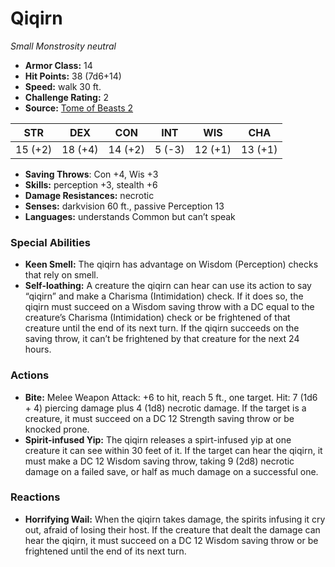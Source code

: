 # Qiqirn

*Small* *Monstrosity* *neutral*

- **Armor Class:** 14
- **Hit Points:** 38 (7d6+14)
- **Speed:** walk 30 ft.
- **Challenge Rating:** 2
- **Source:** [Tome of Beasts 2](https://koboldpress.com/kpstore/product/tome-of-beasts-2-for-5th-edition/)

| STR | DEX | CON | INT | WIS | CHA |
| --- | --- | --- | --- | --- | --- |
| 15 (+2) | 18 (+4) | 14 (+2) | 5 (-3) | 12 (+1) | 13 (+1) |

- **Saving Throws**: Con +4, Wis +3
- **Skills:** perception +3, stealth +6
- **Damage Resistances:** necrotic
- **Senses:** darkvision 60 ft., passive Perception 13
- **Languages:** understands Common but can’t speak
### Special Abilities
- **Keen Smell:** The qiqirn has advantage on Wisdom (Perception) checks that rely on smell.
- **Self-loathing:** A creature the qiqirn can hear can use its action to say “qiqirn” and make a Charisma (Intimidation) check. If it does so, the qiqirn must succeed on a Wisdom saving throw with a DC equal to the creature’s Charisma (Intimidation) check or be frightened of that creature until the end of its next turn. If the qiqirn succeeds on the saving throw, it can’t be frightened by that creature for the next 24 hours.
### Actions
- **Bite:** Melee Weapon Attack: +6 to hit, reach 5 ft., one target. Hit: 7 (1d6 + 4) piercing damage plus 4 (1d8) necrotic damage. If the target is a creature, it must succeed on a DC 12 Strength saving throw or be knocked prone.
- **Spirit-infused Yip:** The qiqirn releases a spirt-infused yip at one creature it can see within 30 feet of it. If the target can hear the qiqirn, it must make a DC 12 Wisdom saving throw, taking 9 (2d8) necrotic damage on a failed save, or half as much damage on a successful one.
### Reactions
- **Horrifying Wail:** When the qiqirn takes damage, the spirits infusing it cry out, afraid of losing their host. If the creature that dealt the damage can hear the qiqirn, it must succeed on a DC 12 Wisdom saving throw or be frightened until the end of its next turn.
